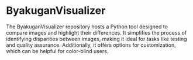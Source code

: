 # ByakuganVisualizer
The ByakuganVisualizer repository hosts a Python tool designed to compare images and highlight their differences. It simplifies the process of identifying disparities between images, making it ideal for tasks like testing and quality assurance. Additionally, it offers options for customization, which can be helpful for color-blind users.
